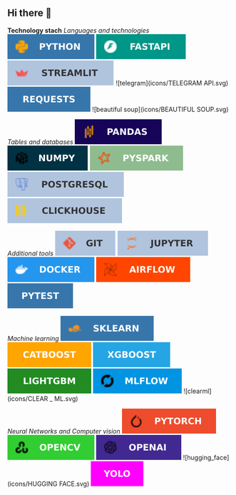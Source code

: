 ## Hi there 👋

<!--
**EgorenkovaURFU/EgorenkovaURFU** is a ✨ _special_ ✨ repository because its `README.md` (this file) appears on your GitHub profile.

Here are some ideas to get you started:

- 🔭 I’m currently working on ...
- 🌱 I’m currently learning ...
- 👯 I’m looking to collaborate on ...
- 🤔 I’m looking for help with ...
- 💬 Ask me about ...
- 📫 How to reach me: ...
- 😄 Pronouns: ...
- ⚡ Fun fact: ...
-->
__Technology stach__
_Languages and technologies_
![python](icons/PYTHON.svg) ![fastAPI](icons/FASTAPI.svg) ![streamlit](icons/STREAMLIT.svg) ![telegram](icons/TELEGRAM API.svg) ![requests](icons/REQUESTS.svg) ![beautiful soup](icons/BEAUTIFUL SOUP.svg)
<br>

_Tables and databases_
![pandas](icons/PANDAS.svg) ![numpy](icons/NUMPY.svg) ![pyspark](icons/PYSPARK.svg) ![postgresql](icons/POSTGRESQL.svg) ![clickhouse](icons/CLICKHOUSE.svg)

_Additional tools_
![git](icons/GIT.svg) ![jupyter](icons/JUPYTER.svg) ![docker](icons/DOCKER.svg) ![airflow](icons/AIRFLOW.svg) ![pytest](icons/PYTEST.svg)

_Machine learning_
![sklearn](icons/SKLEARN.svg) ![catboost](icons/CATBOOST.svg) ![xgboost](icons/XGBOOST.svg) ![lightgbm](icons/LIGHTGBM.svg) ![mlflow](icons/MLFLOW.svg) ![clearml](icons/CLEAR _ ML.svg)

_Neural Networks and Computer vision_
![pytorch](icons/PYTORCH.svg) ![opencv](icons/OPENCV.svg) ![openai](icons/OPENAI.svg) ![hugging_face](icons/HUGGING FACE.svg) ![yolo](icons/YOLO.svg)